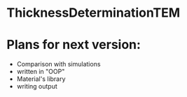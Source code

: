 # ThicknessDeterminationTEM




# Plans for next version:
- Comparison with simulations
- written in "OOP"
- Material's library
- writing output
